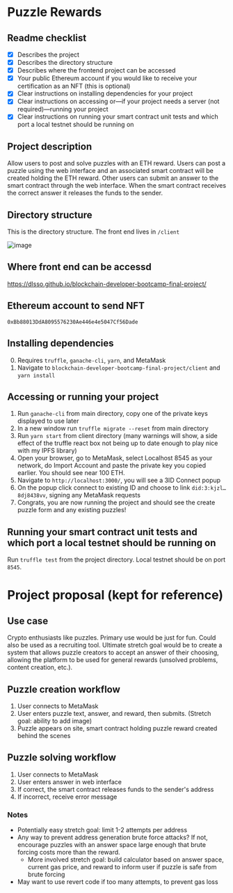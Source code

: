 # Puzzle Rewards

## Readme checklist
- [x] Describes the project
- [x] Describes the directory structure
- [x] Describes where the frontend project can be accessed
- [x] Your public Ethereum account if you would like to receive your certification as an NFT (this is optional)
- [x] Clear instructions on installing dependencies for your project
- [x] Clear instructions on accessing or—if your project needs a server (not required)—running your project
- [x] Clear instructions on running your smart contract unit tests and which port a local testnet should be running on
## Project description
Allow users to post and solve puzzles with an ETH reward. Users can post a puzzle using the web interface and an associated smart contract will be created holding the ETH reward. Other users can submit an answer to the smart contract through the web interface. When the smart contract receives the correct answer it releases the funds to the sender.

## Directory structure
This is the directory structure. The front end lives in `/client`

![image](https://user-images.githubusercontent.com/6238782/149050375-66edf056-8b3b-4a2d-97ab-c2219de51e50.png)


## Where front end can be accessd
https://dlsso.github.io/blockchain-developer-bootcamp-final-project/

## Ethereum account to send NFT
`0xBb88013DdA8095576230Ae446e4e5047Cf56Dade`
## Installing dependencies
0. Requires `truffle`, `ganache-cli`, `yarn`, and MetaMask
1. Navigate to `blockchain-developer-bootcamp-final-project/client` and `yarn install`


## Accessing or running your project
1. Run `ganache-cli` from main directory, copy one of the private keys displayed to use later
2. In a new window run `truffle migrate --reset` from main directory
3. Run `yarn start` from client directory (many warnings will show, a side effect of the truffle react box not being up to date enough to play nice with my IPFS library)
4. Open your browser, go to MetaMask, select Localhost 8545 as your network, do Import Account and paste the private key you copied earlier. You should see near 100 ETH.
4. Navigate to `http://localhost:3000/`, you will see a 3ID Connect popup
5. On the popup click connect to existing ID and choose to link `did:3:kjzl…8dj8438vv`, signing any MetaMask requests
6. Congrats, you are now running the project and should see the create puzzle form and any existing puzzles!

## Running your smart contract unit tests and which port a local testnet should be running on
Run `truffle test` from the project directory. Local testnet should be on port `8545`.



# Project proposal (kept for reference)
## Use case
Crypto enthusiasts like puzzles. Primary use would be just for fun. Could also be used as a recruiting tool. Ultimate stretch goal would be to create a system that allows puzzle creators to accept an answer of their choosing, allowing the platform to be used for general rewards (unsolved problems, content creation, etc.).
## Puzzle creation workflow
1. User connects to MetaMask
2. User enters puzzle text, answer, and reward, then submits. (Stretch goal: ability to add image)
4. Puzzle appears on site, smart contract holding puzzle reward created behind the scenes

## Puzzle solving workflow
1. User connects to MetaMask
2. User enters answer in web interface
3. If correct, the smart contract releases funds to the sender's address
4. If incorrect, receive error message

### Notes
* Potentially easy stretch goal: limit 1-2 attempts per address
* Any way to prevent address generation brute force attacks? If not, encourage puzzles with an answer space large enough that brute forcing costs more than the reward.
  * More involved stretch goal: build calculator based on answer space, current gas price, and reward to inform user if puzzle is safe from brute forcing
* May want to use revert code if too many attempts, to prevent gas loss